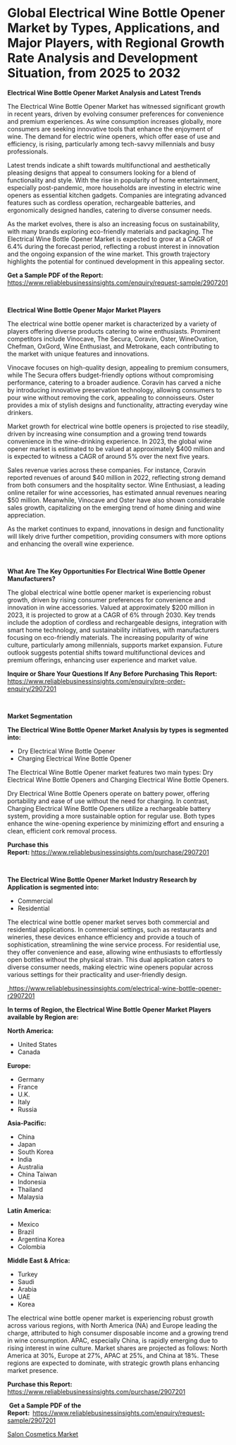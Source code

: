 <p><h1>Global Electrical Wine Bottle Opener Market by Types, Applications, and Major Players, with Regional Growth Rate Analysis and Development Situation, from 2025 to 2032</h1></p><p><strong>Electrical Wine Bottle Opener Market Analysis and Latest Trends</strong></p>
<p><p>The Electrical Wine Bottle Opener Market has witnessed significant growth in recent years, driven by evolving consumer preferences for convenience and premium experiences. As wine consumption increases globally, more consumers are seeking innovative tools that enhance the enjoyment of wine. The demand for electric wine openers, which offer ease of use and efficiency, is rising, particularly among tech-savvy millennials and busy professionals.</p><p>Latest trends indicate a shift towards multifunctional and aesthetically pleasing designs that appeal to consumers looking for a blend of functionality and style. With the rise in popularity of home entertainment, especially post-pandemic, more households are investing in electric wine openers as essential kitchen gadgets. Companies are integrating advanced features such as cordless operation, rechargeable batteries, and ergonomically designed handles, catering to diverse consumer needs.</p><p>As the market evolves, there is also an increasing focus on sustainability, with many brands exploring eco-friendly materials and packaging. The Electrical Wine Bottle Opener Market is expected to grow at a CAGR of 6.4% during the forecast period, reflecting a robust interest in innovation and the ongoing expansion of the wine market. This growth trajectory highlights the potential for continued development in this appealing sector.</p></p>
<p><strong>Get a Sample PDF of the Report:&nbsp;</strong> <a href="https://www.reliablebusinessinsights.com/enquiry/request-sample/2907201?utm_campaign=3133&utm_medium=2&utm_source=Github&utm_content=ia&utm_term=12032025&utm_id=electrical-wine-bottle-opener">https://www.reliablebusinessinsights.com/enquiry/request-sample/2907201</a></p>
<p>&nbsp;</p>
<p><strong>Electrical Wine Bottle Opener Major Market Players</strong></p>
<p><p>The electrical wine bottle opener market is characterized by a variety of players offering diverse products catering to wine enthusiasts. Prominent competitors include Vinocave, The Secura, Coravin, Oster, WineOvation, Chefman, OxGord, Wine Enthusiast, and Metrokane, each contributing to the market with unique features and innovations.</p><p>Vinocave focuses on high-quality design, appealing to premium consumers, while The Secura offers budget-friendly options without compromising performance, catering to a broader audience. Coravin has carved a niche by introducing innovative preservation technology, allowing consumers to pour wine without removing the cork, appealing to connoisseurs. Oster provides a mix of stylish designs and functionality, attracting everyday wine drinkers.</p><p>Market growth for electrical wine bottle openers is projected to rise steadily, driven by increasing wine consumption and a growing trend towards convenience in the wine-drinking experience. In 2023, the global wine opener market is estimated to be valued at approximately $400 million and is expected to witness a CAGR of around 5% over the next five years.</p><p>Sales revenue varies across these companies. For instance, Coravin reported revenues of around $40 million in 2022, reflecting strong demand from both consumers and the hospitality sector. Wine Enthusiast, a leading online retailer for wine accessories, has estimated annual revenues nearing $50 million. Meanwhile, Vinocave and Oster have also shown considerable sales growth, capitalizing on the emerging trend of home dining and wine appreciation.</p><p>As the market continues to expand, innovations in design and functionality will likely drive further competition, providing consumers with more options and enhancing the overall wine experience.</p></p>
<p>&nbsp;</p>
<p><strong>What Are The Key Opportunities For Electrical Wine Bottle Opener Manufacturers?</strong></p>
<p><p>The global electrical wine bottle opener market is experiencing robust growth, driven by rising consumer preferences for convenience and innovation in wine accessories. Valued at approximately $200 million in 2023, it is projected to grow at a CAGR of 6% through 2030. Key trends include the adoption of cordless and rechargeable designs, integration with smart home technology, and sustainability initiatives, with manufacturers focusing on eco-friendly materials. The increasing popularity of wine culture, particularly among millennials, supports market expansion. Future outlook suggests potential shifts toward multifunctional devices and premium offerings, enhancing user experience and market value.</p></p>
<p><strong>Inquire or Share Your Questions If Any Before Purchasing This Report:</strong> <a href="https://www.reliablebusinessinsights.com/enquiry/pre-order-enquiry/2907201?utm_campaign=3133&utm_medium=2&utm_source=Github&utm_content=ia&utm_term=12032025&utm_id=electrical-wine-bottle-opener">https://www.reliablebusinessinsights.com/enquiry/pre-order-enquiry/2907201</a></p>
<p>&nbsp;</p>
<p><strong>Market Segmentation</strong></p>
<p><strong>The Electrical Wine Bottle Opener Market Analysis by types is segmented into:</strong></p>
<p><ul><li>Dry Electrical Wine Bottle Opener</li><li>Charging Electrical Wine Bottle Opener</li></ul></p>
<p><p>The Electrical Wine Bottle Opener market features two main types: Dry Electrical Wine Bottle Openers and Charging Electrical Wine Bottle Openers. </p><p>Dry Electrical Wine Bottle Openers operate on battery power, offering portability and ease of use without the need for charging. In contrast, Charging Electrical Wine Bottle Openers utilize a rechargeable battery system, providing a more sustainable option for regular use. Both types enhance the wine-opening experience by minimizing effort and ensuring a clean, efficient cork removal process.</p></p>
<p><strong>Purchase this Report:&nbsp;</strong><a href="https://www.reliablebusinessinsights.com/purchase/2907201?utm_campaign=3133&utm_medium=2&utm_source=Github&utm_content=ia&utm_term=12032025&utm_id=electrical-wine-bottle-opener">https://www.reliablebusinessinsights.com/purchase/2907201</a></p>
<p>&nbsp;</p>
<p><strong>The Electrical Wine Bottle Opener Market Industry Research by Application is segmented into:</strong></p>
<p><ul><li>Commercial</li><li>Residential</li></ul></p>
<p><p>The electrical wine bottle opener market serves both commercial and residential applications. In commercial settings, such as restaurants and wineries, these devices enhance efficiency and provide a touch of sophistication, streamlining the wine service process. For residential use, they offer convenience and ease, allowing wine enthusiasts to effortlessly open bottles without the physical strain. This dual application caters to diverse consumer needs, making electric wine openers popular across various settings for their practicality and user-friendly design.</p></p>
<p><a href="https://www.reliablebusinessinsights.com/electrical-wine-bottle-opener-r2907201?utm_campaign=3133&utm_medium=2&utm_source=Github&utm_content=ia&utm_term=12032025&utm_id=electrical-wine-bottle-opener">&nbsp;https://www.reliablebusinessinsights.com/electrical-wine-bottle-opener-r2907201</a></p>
<p><strong>In terms of Region, the Electrical Wine Bottle Opener Market Players available by Region are:</strong></p>
<p>
    <p> <strong> North America: </strong>
        <ul>
            <li>United States</li>
            <li>Canada</li>
        </ul>
        </p> 
    <p> <strong> Europe: </strong>
        <ul>
            <li>Germany</li>
            <li>France</li>
            <li>U.K.</li>
            <li>Italy</li>
            <li>Russia</li>
        </ul>
        </p> 
    <p> <strong> Asia-Pacific: </strong>
        <ul>
            <li>China</li>
            <li>Japan</li>
            <li>South Korea</li>
            <li>India</li>
            <li>Australia</li>
            <li>China Taiwan</li>
            <li>Indonesia</li>
            <li>Thailand</li>
            <li>Malaysia</li>
        </ul>
        </p> 
    <p> <strong> Latin America: </strong>
        <ul>
            <li>Mexico</li>
            <li>Brazil</li>
            <li>Argentina Korea</li>
            <li>Colombia</li>
        </ul>
        </p> 
    <p> <strong> Middle East & Africa: </strong>
        <ul>
            <li>Turkey</li>
            <li>Saudi</li>
            <li>Arabia</li>
            <li>UAE</li>
            <li>Korea</li>
        </ul>
    </p>
    </p>
<p><p>The electrical wine bottle opener market is experiencing robust growth across various regions, with North America (NA) and Europe leading the charge, attributed to high consumer disposable income and a growing trend in wine consumption. APAC, especially China, is rapidly emerging due to rising interest in wine culture. Market shares are projected as follows: North America at 30%, Europe at 27%, APAC at 25%, and China at 18%. These regions are expected to dominate, with strategic growth plans enhancing market presence.</p></p>
<p><strong>Purchase this Report: </strong><a href="https://www.reliablebusinessinsights.com/purchase/2907201?utm_campaign=3133&utm_medium=2&utm_source=Github&utm_content=ia&utm_term=12032025&utm_id=electrical-wine-bottle-opener">https://www.reliablebusinessinsights.com/purchase/2907201</a></p>
<p>&nbsp;<strong>Get a Sample PDF of the Report:&nbsp;&nbsp;</strong><a href="https://www.reliablebusinessinsights.com/enquiry/request-sample/2907201?utm_campaign=3133&utm_medium=2&utm_source=Github&utm_content=ia&utm_term=12032025&utm_id=electrical-wine-bottle-opener">https://www.reliablebusinessinsights.com/enquiry/request-sample/2907201</a></p>
<p><strong></strong></p>
<p><p><a href="https://github.com/FosterFahey91/Market-Research-Report-List-1/blob/main/salon-cosmetics-market.md?utm_campaign=3133&utm_medium=2&utm_source=Github&utm_content=ia&utm_term=12032025&utm_id=electrical-wine-bottle-opener">Salon Cosmetics Market</a></p></p>